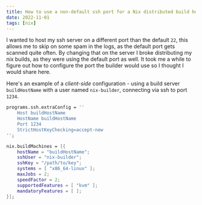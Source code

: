 ```yaml
---
title: How to use a non-default ssh port for a Nix distributed build host
date: 2022-11-01
tags: [nix]
---
```


I wanted to host my ssh server on a different port than the default `22`, this allows me to skip on some spam in the logs, as the default port gets scanned quite often.
By changing that on the server I broke distributing my nix builds, as they were using the default port as well.
It took me a while to figure out how to configure the port the builder would use so I thought I would share here.

Here's an example of a *client-side* configuration -  using a build server `buildHostName` with a user named `nix-builder`, connecting via ssh to port `1234`.
```nix
programs.ssh.extraConfig = ''
    Host buildHostName
	HostName buildHostName
	Port 1234
	StrictHostKeyChecking=accept-new
'';

nix.buildMachines = [{
    hostName = "buildHostName";
    sshUser = "nix-builder";
    sshKey = "/path/to/key";
    systems = [ "x86_64-linux" ];
    maxJobs = 2;
    speedFactor = 2;
    supportedFeatures = [ "kvm" ];
    mandatoryFeatures = [ ];
}];
```

